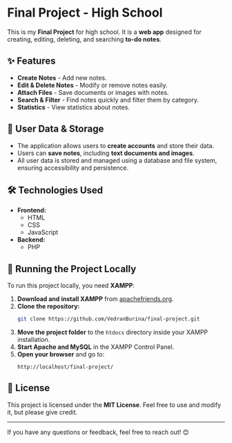 # Final Project - High School

This is my **Final Project** for high school. It is a **web app** designed for creating, editing, deleting, and searching **to-do notes**.

## ✨ Features

- **Create Notes** - Add new notes.
- **Edit & Delete Notes** - Modify or remove notes easily.
- **Attach Files** - Save documents or images with notes.
- **Search & Filter** - Find notes quickly and filter them by category.
- **Statistics** - View statistics about notes.

## 🔐 User Data & Storage

- The application allows users to **create accounts** and store their data.
- Users can **save notes**, including **text documents and images**.
- All user data is stored and managed using a database and file system, ensuring accessibility and persistence.

## 🛠 Technologies Used

- **Frontend:**
  - HTML
  - CSS
  - JavaScript
- **Backend:**
  - PHP

## 🚀 Running the Project Locally

To run this project locally, you need **XAMPP**:

1. **Download and install XAMPP** from [apachefriends.org](https://www.apachefriends.org/).
2. **Clone the repository:**
   ```bash
   git clone https://github.com/VedranBurina/final-project.git
   ```
3. **Move the project folder** to the `htdocs` directory inside your XAMPP installation.
4. **Start Apache and MySQL** in the XAMPP Control Panel.
5. **Open your browser** and go to:
   ```
   http://localhost/final-project/
   ```

## 📜 License

This project is licensed under the **MIT License**. Feel free to use and modify it, but please give credit.

---

If you have any questions or feedback, feel free to reach out! 😊
